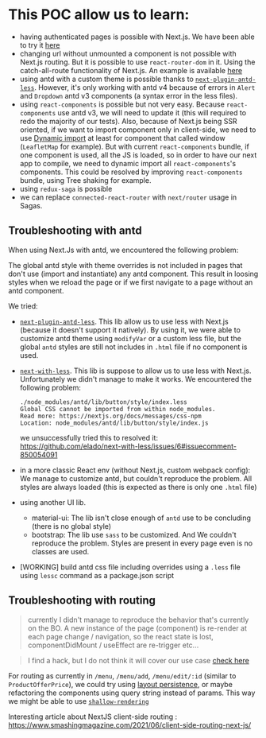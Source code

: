 # This POC allow us to learn:

- having authenticated pages is possible with Next.js. We have been able to try it [here](https://github.com/violaine-alltricks/poc-next/commit/9565013bd5bd77da620a6e7049729a9c10c33b88)
- changing url without unmounted a component is not possible with Next.js routing. But it is possible to use `react-router-dom` in it. Using the catch-all-route functionality of Next.js. An example is available [here](https://github.com/violaine-alltricks/poc-next/commit/5e3451d6a96c69544e35c9e44c1b94eb95bf079f)
- using antd with a custom theme is possible thanks to [`next-plugin-antd-less`](https://www.npmjs.com/package/next-plugin-antd-less). However, it's only working with antd v4 because of errors in `Alert` and `Dropdown` antd v3 components (a syntax error in the less files).
- using `react-components` is possible but not very easy. Because `react-components` use antd v3, we will need to update it (this will required to redo the majority of our tests). Also, because of Next.js being SSR oriented, if we want to import component only in client-side, we need to use [Dynamic import](https://nextjs.org/docs/advanced-features/dynamic-import) at least for component that called window (`LeafletMap` for example). But with current `react-components` bundle, if one component is used, all the JS is loaded, so in order to have our next app to compile, we need to dynamic import all `react-components`'s components. This could be resolved by improving `react-components` bundle, using Tree shaking for example.
- using `redux-saga` is possible
- we can replace `connected-react-router` with `next/router` usage in Sagas.

## Troubleshooting with antd

When using Next.Js with antd, we encountered the following problem:

The global antd style with theme overrides is not included in pages that don't use (import and instantiate) any antd component.
This result in loosing styles when we reload the page or if we first navigate to a page without an antd component.

We tried:

- [`next-plugin-antd-less`](https://www.npmjs.com/package/next-plugin-antd-less). This lib allow us to use less with Next.js (because it doesn't support it natively). By using it, we were able to customize antd theme using `modifyVar` or a custom less file, but the global `antd` styles are still not includes in `.html` file if no component is used.

- [`next-with-less`](https://www.npmjs.com/package/next-with-less). This lib is suppose to allow us to use less with Next.js. Unfortunately we didn't manage to make it works. We encountered the following problem:

  ```
  ./node_modules/antd/lib/button/style/index.less
  Global CSS cannot be imported from within node_modules.
  Read more: https://nextjs.org/docs/messages/css-npm
  Location: node_modules/antd/lib/button/style/index.js
  ```

  we unsuccessfully tried this to resolved it: https://github.com/elado/next-with-less/issues/6#issuecomment-850054091

- in a more classic React env (without Next.js, custom webpack config): We manage to customize antd, but couldn't reproduce the problem. All styles are always loaded (this is expected as there is only one `.html` file)

- using another UI lib.

  - material-ui: The lib isn't close enough of `antd` use to be concluding (there is no global style)
  - bootstrap: The lib use `sass` to be customized. And We couldn't reproduce the problem. Styles are present in every page even is no classes are used.

- [WORKING] build antd css file including overrides using a `.less` file using `lessc` command as a package.json script

## Troubleshooting with routing

> currently I didn't manage to reproduce the behavior that's currently on the BO. A new instance of the page (component) is re-render at each page change / navigation, so the react state is lost, componentDidMount / useEffect are re-trigger etc...

> I find a hack, but I do not think it will cover our use case [check here](https://github.com/violaine-alltricks/poc-next/commit/5e3451d6a96c69544e35c9e44c1b94eb95bf079f)

For routing as currently in `/menu`, `/menu/add`, `/menu/edit/:id` (similar to `ProductOfferPrice`), we could try using [layout persistence](https://dev.to/ozanbolel/layout-persistence-in-next-js-107g), or maybe refactoring the components using query string instead of params. This way we might be able to use [`shallow-rendering`](https://github.com/vercel/next.js/tree/canary/examples/with-shallow-routing)

Interesting article about NextJS client-side routing : https://www.smashingmagazine.com/2021/06/client-side-routing-next-js/
